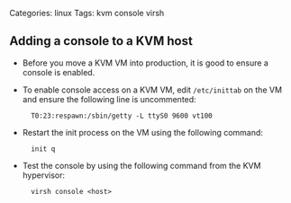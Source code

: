 Categories: linux
Tags: kvm
      console
      virsh

## Adding a console to a KVM host

- Before you move a KVM VM into production, it is good to ensure a console is enabled.
- To enable console access on a KVM VM, edit `/etc/inittab` on the VM and ensure the following line is uncommented:

        T0:23:respawn:/sbin/getty -L ttyS0 9600 vt100

- Restart the init process on the VM using the following command:

        init q

- Test the console by using the following command from the KVM hypervisor:

        virsh console <host>